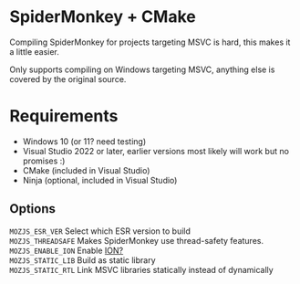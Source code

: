 # SpiderMonkey + CMake

Compiling SpiderMonkey for projects targeting MSVC is hard, this makes it a little easier.

Only supports compiling on Windows targeting MSVC, anything else is covered by the original source.

# Requirements

- Windows 10 (or 11? need testing)
- Visual Studio 2022 or later, earlier versions most likely will work but no promises :)
- CMake (included in Visual Studio)
- Ninja (optional, included in Visual Studio)

## Options

`MOZJS_ESR_VER` Select which ESR version to build\
`MOZJS_THREADSAFE` Makes SpiderMonkey use thread-safety features.\
`MOZJS_ENABLE_ION` Enable [ION?](https://wiki.mozilla.org/IonMonkey)\
`MOZJS_STATIC_LIB` Build as static library\
`MOZJS_STATIC_RTL` Link MSVC libraries statically instead of dynamically
